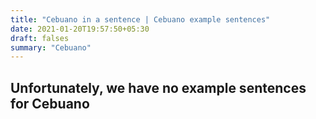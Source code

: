 ```yaml
---
title: "Cebuano in a sentence | Cebuano example sentences"
date: 2021-01-20T19:57:50+05:30
draft: falses
summary: "Cebuano"
---
```

## Unfortunately, we have no example sentences for Cebuano                 
